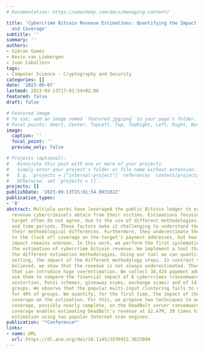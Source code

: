 ```yaml
---
# Documentation: https://wowchemy.com/docs/managing-content/

title: 'Cybercrime Bitcoin Revenue Estimations: Quantifying the Impact of Methodology
  and Coverage'
subtitle: ''
summary: ''
authors:
- Gibran Gomez
- Kevin van Liebergen
- Juan Caballero
tags:
- Computer Science - Cryptography and Security
categories: []
date: '2023-09-07'
lastmod: 2023-09-13T17:01:54+02:00
featured: false
draft: false

# Featured image
# To use, add an image named `featured.jpg/png` to your page's folder.
# Focal points: Smart, Center, TopLeft, Top, TopRight, Left, Right, BottomLeft, Bottom, BottomRight.
image:
  caption: ''
  focal_point: ''
  preview_only: false

# Projects (optional).
#   Associate this post with one or more of your projects.
#   Simply enter your project's folder or file name without extension.
#   E.g. `projects = ["internal-project"]` references `content/project/deep-learning/index.md`.
#   Otherwise, set `projects = []`.
projects: []
publishDate: '2023-09-13T15:01:54.093102Z'
publication_types:
- '0'
abstract: Multiple works have leveraged the public Bitcoin ledger to estimate the
  revenue cybercriminals obtain from their victims. Estimations focusing on the same
  target often do not agree, due to the use of different methodologies, seed addresses,
  and time periods. These factors make it challenging to understand the impact of
  their methodological differences. Furthermore, they underestimate the revenue due
  to the (lack of) coverage on the target's payment addresses, but how large this
  impact remains unknown. In this work, we perform the first systematic analysis on
  the estimation of cybercrime bitcoin revenue. We implement a tool that can replicate
  the different estimation methodologies. Using our tool we can quantify, in a controlled
  setting, the impact of the different methodology steps. In contrast to what is widely
  believed, we show that the revenue is not always underestimated. There exist methodologies
  that can introduce huge overestimation. We collect 30,424 payment addresses and
  use them to compare the financial impact of 6 cybercrimes (ransomware, clippers,
  sextortion, Ponzi schemes, giveaway scams, exchange scams) and of 141 cybercriminal
  groups. We observe that the popular multi-input clustering fails to discover addresses
  for 40% of groups. We quantify, for the first time, the impact of the (lack of)
  coverage on the estimation. For this, we propose two techniques to achieve high
  coverage, possibly nearly complete, on the DeadBolt server ransomware. Our expanded
  coverage enables estimating DeadBolt's revenue at $2.47M, 39 times higher than the
  estimation using two popular Internet scan engines.
publication: '*Conference*'
links:
- name: URL
  url: https://dl.acm.org/doi/10.1145/3576915.3623094
---
```


